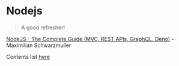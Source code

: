 # Nodejs

>A good refresher!

[NodeJS - The Complete Guide (MVC, REST APIs, GraphQL, Deno)](https://www.udemy.com/course/nodejs-the-complete-guide/)  -  Maximilian Schwarzmuller

Contents list [here](https://www.udemy.com/course/nodejs-the-complete-guide/)

